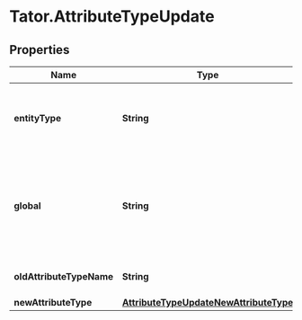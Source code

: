 # Tator.AttributeTypeUpdate

## Properties

Name | Type | Description | Notes
------------ | ------------- | ------------- | -------------
**entityType** | **String** | The entity type containing the attribute to rename. | [optional] 
**global** | **String** | If &#39;true&#39;, applies dtype mutation to all attributes with the same name. | [optional] 
**oldAttributeTypeName** | **String** | The attribute to rename. | [optional] 
**newAttributeType** | [**AttributeTypeUpdateNewAttributeType**](AttributeTypeUpdateNewAttributeType.md) |  | [optional] 


